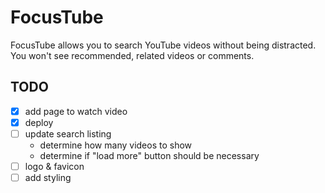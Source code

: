 # FocusTube

FocusTube allows you to search YouTube videos without being distracted. You
won't see recommended, related videos or comments.

## TODO
- [x] add page to watch video
- [x] deploy
- [ ] update search listing
  - determine how many videos to show
  - determine if "load more" button should be necessary
- [ ] logo & favicon
- [ ] add styling
